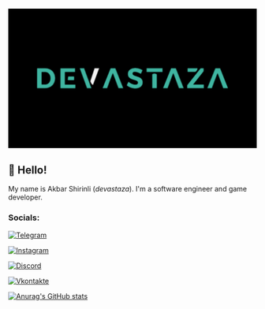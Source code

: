 ![my logo](https://github.com/devastaza/devastaza/blob/main/myLogo.png)
## 👋 **Hello**!
My name is Akbar Shirinli (_devastaza_). I'm a software engineer and game developer. 

### Socials:
[![Telegram](https://img.shields.io/badge/-Telegram-090909?style=for-the-badge&logo=telegram&logoColor=27A0D9)](https://t.me/devastaza)

[![Instagram](https://img.shields.io/badge/-Instagram-090909?style=for-the-badge&logo=instagram&logoColor=B4068E)](https://www.instagram.com/devastaza)

[![Discord](https://img.shields.io/badge/-Discord-090909?style=for-the-badge&logo=Discord&logoColor=5865F2)](https://)

[![Vkontakte](https://img.shields.io/badge/-Vkontakte-090909?style=for-the-badge&logo=Vk&logoColor=4F7DB3)](https://vk.com/devastaza)


[![Anurag's GitHub stats](https://github-readme-stats.vercel.app/api?username=devastaza&theme=radical)](https://github.com/anuraghazra/github-readme-stats)
<!--
**devastaza/devastaza** is a ✨ _special_ ✨ repository because its `README.md` (this file) appears on your GitHub profile.

Here are some ideas to get you started:

- 🔭 I’m currently working on ...
- 🌱 I’m currently learning ...
- 👯 I’m looking to collaborate on ...
- 🤔 I’m looking for help with ...
- 💬 Ask me about ...
- 📫 How to reach me: ...
- 😄 Pronouns: ...
- ⚡ Fun fact: ...
-->
